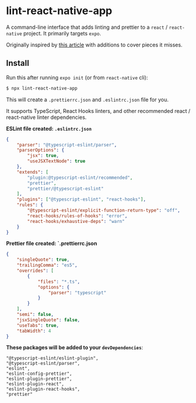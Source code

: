 # lint-react-native-app

A command-line interface that adds linting and prettier to a `react` / `react-native` project. It primarily targets `expo`.

Originally inspired by [this article](https://medium.com/@oliver.grack/using-eslint-with-typescript-and-react-hooks-and-vscode-c583a18f0c75) with additions to cover pieces it misses.

## Install

Run this after running `expo init` (or from `react-native` cli):

```bash
$ npx lint-react-native-app
```

This will create a `.prettierrc.json` and `.eslintrc.json` file for you.

It supports TypeScript, React Hooks linters, and other recommended react / react-native linter dependencies.

**ESLint file created: `.eslintrc.json`**

```JSON
{
	"parser": "@typescript-eslint/parser",
	"parserOptions": {
		"jsx": true,
		"useJSXTextNode": true
	},
	"extends": [
		"plugin:@typescript-eslint/recommended",
		"prettier",
		"prettier/@typescript-eslint"
	],
	"plugins": ["@typescript-eslint", "react-hooks"],
	"rules": {
		"@typescript-eslint/explicit-function-return-type": "off",
		"react-hooks/rules-of-hooks": "error",
		"react-hooks/exhaustive-deps": "warn"
	}
}
```

**Prettier file created: `.prettierrc.json**

```JSON
{
	"singleQuote": true,
	"trailingComma": "es5",
	"overrides": [
		{
			"files": "*.ts",
			"options": {
				"parser": "typescript"
			}
		}
	],
	"semi": false,
	"jsxSingleQuote": false,
	"useTabs": true,
	"tabWidth": 4
}
```

**These packages will be added to your `devDependencies`**:

    "@typescript-eslint/eslint-plugin",
    "@typescript-eslint/parser",
    "eslint",
    "eslint-config-prettier",
    "eslint-plugin-prettier",
    "eslint-plugin-react",
    "eslint-plugin-react-hooks",
    "prettier"
